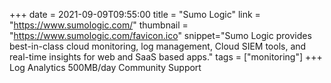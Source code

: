 +++
date = 2021-09-09T09:55:00
title = "Sumo Logic"
link = "https://www.sumologic.com/"
thumbnail = "https://www.sumologic.com/favicon.ico"
snippet="Sumo Logic provides best-in-class cloud monitoring, log management, Cloud SIEM tools, and real-time insights for web and SaaS based apps."
tags = ["monitoring"]
+++
Log Analytics
500MB/day
Community Support
